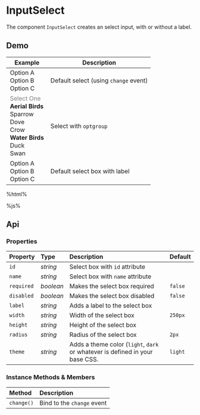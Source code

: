 # InputSelect

The component `InputSelect` creates an select input, with or without a label.

## Demo

<table class="example">
  <thead>
    <tr>
      <th>Example</th>
      <th>Description</th>
    </tr>
  </thead>
  <tbody>
    <tr>
      <td>
        <input-select id="options-example-1">
          <option value="option-a">Option A</option>
          <option value="option-b">Option B</option>
          <option value="option-c">Option C</option>
        </input-select>
      </td>
      <td>
        <span id="select-example-tooltip-1">Default select (using <code>change</code> event)</span>
      </td>
    </tr>
    <tr>
      <td>
        <input-select id="options-example-2">
          <option value="none" selected disabled>Select One</option>
          <optgroup label="Aerial Birds">
            <option value="sparrow">Sparrow</option>
            <option value="dove">Dove</option>
            <option value="crow">Crow</option>
          </optgroup>
          <optgroup label="Water Birds">
            <option value="duck">Duck</option>
            <option value="swan">Swan</option>
          </optgroup>
        </input-select>
      </td>
      <td>
        <span id="select-example-tooltip-2">
          Select with <code>optgroup</code>
        </span>
      </td>
    </tr>
    <tr>
      <td>
        <input-select label="label" id="options-example-3">
          <option value="option-a">Option A</option>
          <option value="option-b">Option B</option>
          <option value="option-c">Option C</option>
        </input-select>
      </td>
      <td>
        <span id="select-example-tooltip-3">Default select box with label</span>
      </td>
    </tr>
  </tbody>
</table>

%html%

%js%

## Api

### Properties

| Property | Type | Description | Default |
| :--- | :--- | :--- | :--- |
| `id` | *string* | Select box with `id` attribute | |
| `name` | *string* | Select box with `name` attribute | |
| `required` | *boolean* | Makes the select box required | `false` |
| `disabled` | *boolean* | Makes the select box disabled | `false` |
| `label` | *string* | Adds a label to the select box | |
| `width` | *string* | Width of the select box | `250px` |
| `height` | *string* | Height of the select box | |
| `radius` | *string* | Radius of the select box | `2px` |
| `theme` | *string* | Adds a theme color (`light`, `dark` or whatever is defined in your base CSS. | `light` |

### Instance Methods & Members

| Method | Description |
| :--- | :--- |
| `change()` | Bind to the `change` event |
